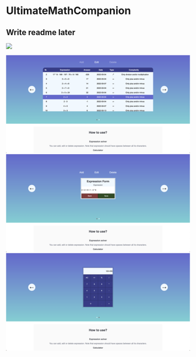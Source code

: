 # UltimateMathCompanion

## Write readme later

![](IMG/video.gif)

![](IMG/img1.png)
![](IMG/img2.png)
![](IMG/img3.png)
